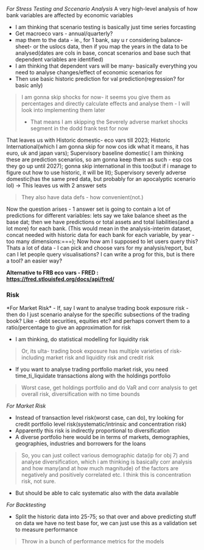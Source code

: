 
*For Stress Testing and Sccenario Analysis*
A very high-level analysis of how bank variables are affected by economic variables
- I am thinking that scenario testing is basically just time series forcasting
- Get macroeco vars - annual/quarterly?
- map them to the data - ie., for 1 bank, say u r considering balance-sheet- or the uslocs data, then if you map the years in the data to be analysed(dates are cols in base, concat scenarios and base such that dependent variables are identified)
- I am thinking that dependent vars will be many- basically everything you need to analyse changes/effect of economic scenarios for
- Then use basic historic prediction for val prediction(regression? for basic anly)

> I am gonna skip shocks for now- it seems you give them as percentages and directly calculate effects and analyse them - I will look into implementing them later
> - That means I am skipping the Severely adverse market shocks segment in the dodd frank test for now

That leaves us with Historic domestic- eco vars till 2023; Historic International(which I am gonna skip for now cos idk what it means, it has euro, uk and japan vars); Supervisory baseline domestic( I am thinking these are prediction scenarios, so am gonna keep them as such - esp cos they go up until 2027); gonna skip international in this too(but if i manage to figure out how to use historic, it will be lit); Supervisory severly adverse domestic(has the same pred data, but probably for an apocalyptic scenario lol) -> This leaves us with 2 answer sets

>They also have data defs - how convenient(not.)

Now the question arises - 1 answer set is going to contain a lot of predictions for different variables: lets say we take balance sheet as the base dat; then we have predictions or total assets and total liabilities(and a lot more) for each bank. (This would mean in the analysis-interim dataset, concat needed with historic data for each bank for each variable, by year - too many dimensions:===); Now how am I supposed to let users query this? Thats a lot of data - I can pick and choose vars for my analysis/report, but can I let people query visualisations? I can write a prog for this, but is there a tool? an easier way?

**Alternative to FRB eco vars - FRED : https://fred.stlouisfed.org/docs/api/fred/**

<h3> Risk </h3>
*For Market Risk*
 - If, say I want to analyse trading book exposure risk - then do I just scenario analyse for the specific subsections of the trading book? Like - debt securities, equities etc? and perhaps convert them to a ratio/percentage to give an approximation for risk

 - I am thinking, do statistical modelling for liquidity risk
 
 >Or, its ulta- trading book exposure has multiple varieties of risk- including market risk and liquidity risk and credit risk

 - If you want to analyse trading portfolio market risk, you need time_ti_liquidate transactions along with the holdings portfolio

 >  Worst case, get holdings portfolio and do VaR and corr analysis to get overall risk, diversification with no time bounds

 *For Market Risk*
 - Instead of transaction level risk(worst case, can do), try looking for credit portfolio level risk(systematic/intrinsic and concentration risk)
  - Apparently this risk is indirectly proportional to diversification
  - A diverse portfolio here would be in terms of markets, demographies, geographies, industries and borrowers for the loans
  > So, you can just collect various demographic data(ip for obj 7) and analyse diversification, which i am thinking is basically corr analysis and how many(and at how much magnitude) of the factors are negatively and positively correlated etc. I think this is concentration risk, not sure.
  - But should be able to calc systematic also with the data available
  
 *For Backtesting*
 - Split the historic data into 25-75; so that over and above predicting stuff on data we have no test base for, we can just use this as a validation set to measure performance
 > Throw in a bunch of performance metrics for the models